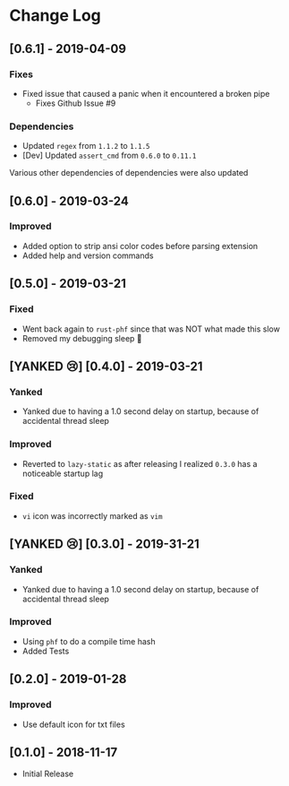 # Change Log

## [0.6.1] - 2019-04-09

### Fixes

* Fixed issue that caused a panic when it encountered a broken pipe
  - Fixes Github Issue #9

### Dependencies

* Updated `regex` from `1.1.2` to `1.1.5`
* [Dev] Updated `assert_cmd` from `0.6.0` to `0.11.1`

Various other dependencies of dependencies were also updated

## [0.6.0] - 2019-03-24

### Improved

* Added option to strip ansi color codes before parsing extension
* Added help and version commands

## [0.5.0] - 2019-03-21

### Fixed

* Went back again to `rust-phf` since that was NOT what made this slow
* Removed my debugging sleep :facepalm:

## [YANKED :cry:] [0.4.0] - 2019-03-21

### Yanked

* Yanked due to having a 1.0 second delay on startup, because of accidental thread sleep

### Improved

* Reverted to `lazy-static` as after releasing I realized `0.3.0` has a noticeable startup lag

### Fixed

* `vi` icon was incorrectly marked as `vim`

## [YANKED :cry:] [0.3.0] - 2019-31-21

### Yanked

* Yanked due to having a 1.0 second delay on startup, because of accidental thread sleep

### Improved

* Using `phf` to do a compile time hash
* Added Tests

## [0.2.0] - 2019-01-28

### Improved

* Use default icon for txt files

## [0.1.0] - 2018-11-17

* Initial Release
